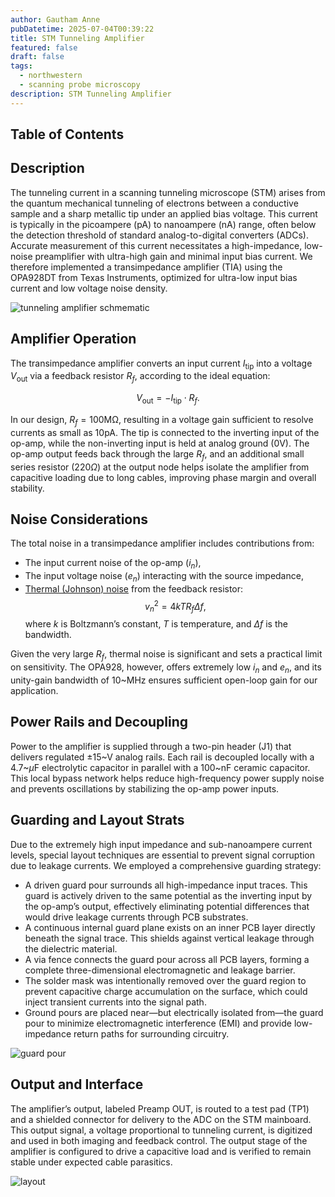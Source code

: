 ```yaml
---
author: Gautham Anne
pubDatetime: 2025-07-04T00:39:22
title: STM Tunneling Amplifier
featured: false
draft: false
tags:
  - northwestern
  - scanning probe microscopy
description: STM Tunneling Amplifier
---
```


## Table of Contents

## Description

The tunneling current in a scanning tunneling microscope (STM) arises from the quantum mechanical tunneling of electrons between a conductive sample and a sharp metallic tip under an applied bias voltage. This current is typically in the picoampere (pA) to nanoampere (nA) range, often below the detection threshold of standard analog-to-digital converters (ADCs). Accurate measurement of this current necessitates a high-impedance, low-noise preamplifier with ultra-high gain and minimal input bias current. We therefore implemented a transimpedance amplifier (TIA) using the OPA928DT from Texas Instruments, optimized for ultra-low input bias current and low voltage noise density.

![tunneling amplifier schmematic](@assets/images/stm-7_11_2025_IMAGES/tschem.png)

## Amplifier Operation

The transimpedance amplifier converts an input current $I_{\text{tip}}$ into a voltage $V_{\text{out}}$ via a feedback resistor $R_f$, according to the ideal equation:

$$
V_{\text{out}} = -I_{\text{tip}} \cdot R_f.
$$

In our design, $R_f = 100\mathrm{M\Omega}$, resulting in a voltage gain sufficient to resolve currents as small as 10pA. The tip is connected to the inverting input of the op-amp, while the non-inverting input is held at analog ground (0V). The op-amp output feeds back through the large $R_f$, and an additional small series resistor (220$\Omega$) at the output node helps isolate the amplifier from capacitive loading due to long cables, improving phase margin and overall stability.

## Noise Considerations

The total noise in a transimpedance amplifier includes contributions from:

- The input current noise of the op-amp ($i_n$),
- The input voltage noise ($e_n$) interacting with the source impedance,
- [Thermal (Johnson) noise](/posts/thermal-noise-derivation) from the feedback resistor:
  $$
  v_n^2 = 4kTR_f \Delta f,
  $$
  where $k$ is Boltzmann’s constant, $T$ is temperature, and $\Delta f$ is the bandwidth.

Given the very large $R_f$, thermal noise is significant and sets a practical limit on sensitivity. The OPA928, however, offers extremely low $i_n$ and $e_n$, and its unity-gain bandwidth of 10~MHz ensures sufficient open-loop gain for our application.

## Power Rails and Decoupling

Power to the amplifier is supplied through a two-pin header (J1) that delivers regulated $\pm15$~V analog rails. Each rail is decoupled locally with a 4.7~$\mu$F electrolytic capacitor in parallel with a 100~nF ceramic capacitor. This local bypass network helps reduce high-frequency power supply noise and prevents oscillations by stabilizing the op-amp power inputs.

## Guarding and Layout Strats

Due to the extremely high input impedance and sub-nanoampere current levels, special layout techniques are essential to prevent signal corruption due to leakage currents. We employed a comprehensive guarding strategy:

- A driven guard pour surrounds all high-impedance input traces. This guard is actively driven to the same potential as the inverting input by the op-amp’s output, effectively eliminating potential differences that would drive leakage currents through PCB substrates.
- A continuous internal guard plane exists on an inner PCB layer directly beneath the signal trace. This shields against vertical leakage through the dielectric material.
- A via fence connects the guard pour across all PCB layers, forming a complete three-dimensional electromagnetic and leakage barrier.
- The solder mask was intentionally removed over the guard region to prevent capacitive charge accumulation on the surface, which could inject transient currents into the signal path.
- Ground pours are placed near—but electrically isolated from—the guard pour to minimize electromagnetic interference (EMI) and provide low-impedance return paths for surrounding circuitry.

![guard pour](@assets/images/stm-7_11_2025_IMAGES/guard.png)

## Output and Interface

The amplifier’s output, labeled Preamp OUT, is routed to a test pad (TP1) and a shielded connector for delivery to the ADC on the STM mainboard. This output signal, a voltage proportional to tunneling current, is digitized and used in both imaging and feedback control. The output stage of the amplifier is configured to drive a capacitive load and is verified to remain stable under expected cable parasitics.

![layout](@assets/images/stm-7_11_2025_IMAGES/tpics.png)
